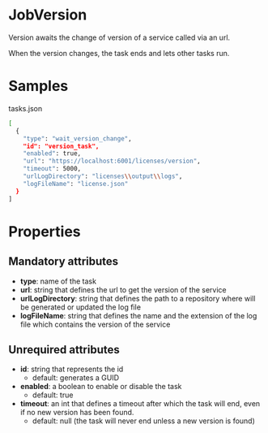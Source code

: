 # JobVersion

Version awaits the change of version of a service called via an url.

When the version changes, the task ends and lets other tasks run.

# Samples

tasks.json

```sh
[
  {
    "type": "wait_version_change",
    "id": "version_task",
    "enabled": true,
    "url": "https://localhost:6001/licenses/version",
    "timeout": 5000,
    "urlLogDirectory": "licenses\\output\\logs",
    "logFileName": "license.json"
  }
] 
```

# Properties

## Mandatory attributes

- **type**: name of the task
- **url**: string that defines the url to get the version of the service
- **urlLogDirectory**: string that defines the path to a repository where will be generated or updated the log file
- **logFileName**: string that defines the name and the extension of the log file which contains the version of the
  service

## Unrequired attributes

- **id**: string that represents the id
    - default: generates a GUID
- **enabled**: a boolean to enable or disable the task
    - default: true
- **timeout**: an int that defines a timeout after which the task will end, even if no new version has been found.
    - default: null (the task will never end unless a new version is found)